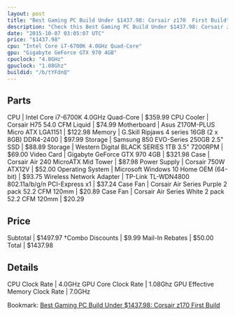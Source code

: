 ```yaml
---
layout: post
title: "Best Gaming PC Build Under $1437.98: Corsair z170  First Build"
description: "Check this Best Gaming PC Build Under $1437.98: Corsair z170  First Build. CPU: Intel Core i7-6700K 4.0GHz Quad-Core, CPU Cooler: Corsair H75 54.0 CFM Liquid, Motherboard:"
date: "2015-10-07 03:05:07 UTC"
price: "$1437.98"
cpu: "Intel Core i7-6700K 4.0GHz Quad-Core"
gpu: "Gigabyte GeForce GTX 970 4GB"
cpuclock: "4.0GHz"
gpuclock: "1.08Ghz"
buildid: "/b/tYFdnQ"
---
```


## Parts

CPU | Intel Core i7-6700K 4.0GHz Quad-Core | $359.99
CPU Cooler | Corsair H75 54.0 CFM Liquid | $74.99
Motherboard | Asus Z170M-PLUS Micro ATX LGA1151 | $122.98
Memory | G.Skill Ripjaws 4 series 16GB (2 x 8GB) DDR4-2400 | $97.99
Storage | Samsung 850 EVO-Series 250GB 2.5" SSD | $88.89
Storage | Western Digital BLACK SERIES 1TB 3.5" 7200RPM | $69.00
Video Card | Gigabyte GeForce GTX 970 4GB | $321.98
Case | Corsair Air 240 MicroATX Mid Tower | $87.98
Power Supply | Corsair 750W ATX12V | $52.00
Operating System | Microsoft Windows 10 Home OEM (64-bit) | $93.75
Wireless Network Adapter | TP-Link TL-WDN4800 802.11a/b/g/n PCI-Express x1 | $37.24
Case Fan | Corsair Air Series Purple 2 pack 52.2 CFM 120mm | $20.89
Case Fan | Corsair Air Series White 2 pack 52.2 CFM 120mm | $20.29

## Price

Subtotal | $1497.97
†Combo Discounts | $9.99
Mail-In Rebates | $50.00
Total | $1437.98

## Details

CPU Clock Rate | 4.0GHz
GPU Core Clock Rate | 1.08Ghz
GPU Effective Memory Clock Rate | 7.0GHz

Bookmark: [Best Gaming PC Build Under $1437.98: Corsair z170  First Build](http://pcbuilders.github.io/2015/10/07/best-gaming-pc-build-under-1437-dollars-dot-98-corsair-z170-first-build/)

